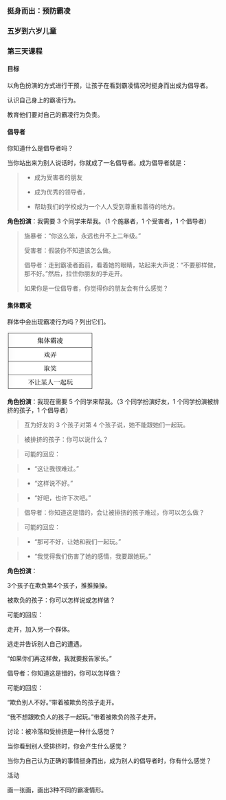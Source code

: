 ### 挺身而出：预防霸凌

### 五岁到六岁儿童

### 第三天课程

#### 目标

以角色扮演的方式进行干预，让孩子在看到霸凌情况时挺身而出成为倡导者。

认识自己身上的霸凌行为。

教育他们要对自己的霸凌行为负责。

#### 倡导者

你知道什么是倡导者吗？

当你站出来为别人说话时，你就成了一名倡导者。成为倡导者就是：

> * 成为受害者的朋友
> 
> * 成为优秀的领导者，
> 
> * 帮助我们的学校成为一个人人受到尊重和善待的地方。

**角色扮演**：我需要 3 个同学来帮我。（1 个施暴者，1 个受害者，1 个倡导者）

> 施暴者：“你这么笨，永远也升不上二年级。”
> 
> 受害者：假装你不知道该怎么做。
> 
> 倡导者：走到霸凌者面前，看着她的眼睛，站起来大声说：“不要那样做，那不好。”然后，拉住你朋友的手走开。
> 
> 如果你是一位倡导者，你觉得你的朋友会有什么感觉？

#### 集体霸凌

群体中会出现霸凌行为吗？列出它们。

![](/assets/QQ20160803-0.png)

**角色扮演**：我现在需要 5 个同学来帮我。（3 个同学扮演好友，1 个同学扮演被排挤的孩子，1 个倡导者） 

> 互为好友的 3 个孩子对第 4 个孩子说，她不能跟她们一起玩。

> 被排挤的孩子：你可以说什么？

> 可能的回应：

>*  “这让我很难过。” 

>* “这样说不好。”

>* “好吧，也许下次吧。”

> 倡导者：你知道这是错的，会让被排挤的孩子难过，你可以怎么做？

> 可能的回应：

>* “那可不好，让她和我们一起玩。”

>* “我觉得我们伤害了她的感情，我要跟她玩。”

**角色扮演**：



3个孩子在欺负第4个孩子，推推搡搡。



被欺负的孩子：你可以怎样说或怎样做？



 可能的回应：

 走开，加入另一个群体。

 逃走并告诉别人自己的遭遇。

 “如果你们再这样做，我就要报告家长。”



倡导者：你知道这是错的，你可以怎样做？



 可能的回应：

“欺负别人不好。”带着被欺负的孩子走开。

“我不想跟欺负人的孩子一起玩。”带着被欺负的孩子走开。



讨论：被冷落和受排挤是一种什么感觉？



当你看到别人受排挤时，你会产生什么感觉？



当你为自己认为正确的事情挺身而出，成为别人的倡导者时，你有什么感觉？



活动

画一张画，画出3种不同的霸凌情形。


